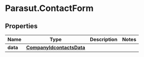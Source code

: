 # Parasut.ContactForm

## Properties
Name | Type | Description | Notes
------------ | ------------- | ------------- | -------------
**data** | [**CompanyIdcontactsData**](CompanyIdcontactsData.md) |  | 



